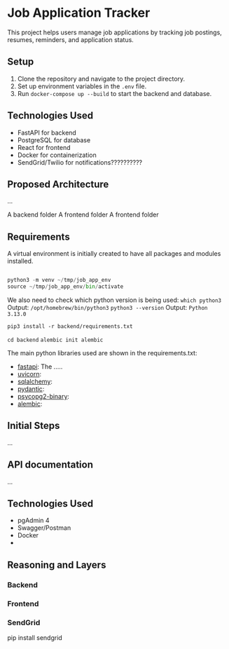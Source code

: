 # Job Application Tracker

This project helps users manage job applications by tracking job postings, resumes, reminders, and application status.

## Setup

1. Clone the repository and navigate to the project directory.
2. Set up environment variables in the `.env` file.
3. Run `docker-compose up --build` to start the backend and database.

## Technologies Used

- FastAPI for backend
- PostgreSQL for database
- React for frontend
- Docker for containerization
- SendGrid/Twilio for notifications??????????

## Proposed Architecture
...

A backend folder
A frontend folder
A frontend folder

## Requirements
A virtual environment is initially created to have all packages and modules installed.

```python

python3 -m venv ~/tmp/job_app_env
source ~/tmp/job_app_env/bin/activate

```

We also need to check which python version is being used:
`which python3`
Output: `/opt/homebrew/bin/python3`
`python3 --version`
Output: `Python 3.13.0`

`pip3 install -r backend/requirements.txt`

`cd backend`
`alembic init alembic`



The main python libraries used are shown in the requirements.txt:
* [fastapi](): The .....
* [uvicorn]():
* [sqlalchemy]():
* [pydantic]():
* [psycopg2-binary]():
* [alembic]():


## Initial Steps
...

## API documentation

...

## Technologies Used
* pgAdmin 4
* Swagger/Postman
* Docker
* 

## Reasoning and Layers

### Backend

### Frontend

### SendGrid
pip install sendgrid
